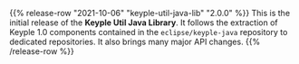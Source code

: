 {{% release-row "2021-10-06" "keyple-util-java-lib" "2.0.0" %}} 
This is the initial release of the **Keyple Util Java Library**.
It follows the extraction of Keyple 1.0 components contained in the `eclipse/keyple-java` repository to dedicated repositories.
It also brings many major API changes.
{{% /release-row %}}
